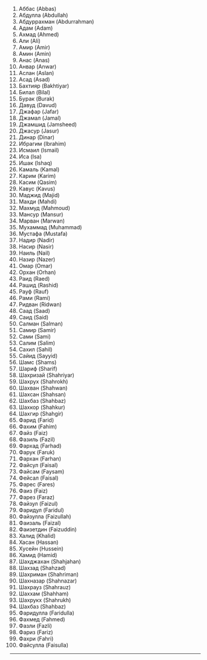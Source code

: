 
1. Аббас (Abbas)  
2. Абдулла (Abdullah)  
3. Абдуррахман (Abdurrahman)  
4. Адам (Adam)  
5. Ахмад (Ahmed)  
6. Али (Ali)  
7. Амир (Amir)  
8. Амин (Amin)  
9. Анас (Anas)  
10. Анвар (Anwar)  
11. Аслан (Aslan)  
12. Асад (Asad)  
13. Бахтияр (Bakhtiyar)  
14. Билал (Bilal)  
15. Бурак (Burak)  
16. Давуд (Davud)  
17. Джафар (Jafar)  
18. Джамал (Jamal)  
19. Джамшид (Jamsheed)  
20. Джасур (Jasur)  
21. Динар (Dinar)  
22. Ибрагим (Ibrahim)  
23. Исмаил (Ismail)  
24. Иса (Isa)  
25. Ишак (Ishaq)  
26. Камаль (Kamal)  
27. Карим (Karim)  
28. Касим (Qasim)  
29. Кавус (Kavus)  
30. Маджид (Majid)  
31. Махди (Mahdi)  
32. Махмуд (Mahmoud)  
33. Мансур (Mansur)  
34. Марван (Marwan)  
35. Мухаммад (Muhammad)  
36. Мустафа (Mustafa)  
37. Надир (Nadir)  
38. Насир (Nasir)  
39. Наиль (Nail)  
40. Назир (Nazer)  
41. Омар (Omar)  
42. Орхан (Orhan)  
43. Раид (Raed)  
44. Рашид (Rashid)  
45. Рауф (Rauf)  
46. Рами (Rami)  
47. Ридван (Ridwan)  
48. Саад (Saad)  
49. Саид (Said)  
50. Салман (Salman)  
51. Самир (Samir)  
52. Сами (Sami)  
53. Салим (Salim)  
54. Сахил (Sahil)  
55. Сайид (Sayyid)  
56. Шамс (Shams)  
57. Шариф (Sharif)  
58. Шахризай (Shahriyar)  
59. Шахрух (Shahrokh)  
60. Шахван (Shahwan)  
61. Шахсан (Shahsan)  
62. Шахбаз (Shahbaz)  
63. Шахкор (Shahkur)  
64. Шахгир (Shahgir)  
65. Фарид (Farid)  
66. Фахим (Fahim)  
67. Файз (Faiz)  
68. Фазиль (Fazil)  
69. Фархад (Farhad)  
70. Фарук (Faruk)  
71. Фархан (Farhan)  
72. Файсул (Faisal)  
73. Файсам (Faysam)  
74. Фейсал (Faisal)  
75. Фарес (Fares)  
76. Фаиз (Faiz)  
77. Фарез (Faraz)  
78. Файзул (Faizul)  
79. Фаридул (Faridul)  
80. Файзулла (Faizullah)  
81. Фаизаль (Faizal)  
82. Фаизетдин (Faizuddin)  
83. Халид (Khalid)  
84. Хасан (Hassan)  
85. Хусейн (Hussein)  
86. Хамид (Hamid)  
87. Шахджахан (Shahjahan)  
88. Шахзад (Shahzad)  
89. Шахриман (Shahriman)  
90. Шахназар (Shahnazar)  
91. Шахрауз (Shahrauz)  
92. Шаххам (Shahham)  
93. Шахрукх (Shahrukh)  
94. Шахбаз (Shahbaz)  
95. Фаридулла (Faridulla)  
96. Фахмед (Fahmed)  
97. Фазли (Fazli)  
98. Фариз (Fariz)  
99. Фахри (Fahri)  
100. Файсулла (Faisulla)  

---
